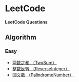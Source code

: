 # LeetCode

**LeetCode Questions**

## Algorithm

### Easy
- [两数之和 （TwoSum）](https://github.com/duyangs/LeetCode/blob/master/src/algorithm/easy/TwoSum.java)
- [整数反转 （ReverseInteger）](https://github.com/duyangs/LeetCode/blob/master/src/algorithm/easy/ReverseInteger.java)
- [回文数 （PalindromeNumber）](https://github.com/duyangs/LeetCode/blob/master/src/algorithm/easy/PalindromeNumber.java)
